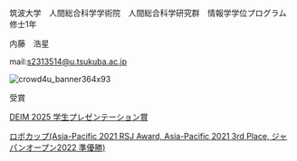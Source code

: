 ### 



筑波大学　人間総合科学学術院　人間総合科学研究群　情報学学位プログラム　修士1年

内藤　浩星


mail:s2313514@u.tsukuba.ac.jp

![crowd4u_banner364x93](https://github.com/KoseiNaito/KoseiNaito/assets/49829516/89c2d05e-0a0d-4dfc-9905-6bbc7180e126)

受賞

[DEIM 2025 学生プレゼンテーション賞](https://pub.confit.atlas.jp/ja/event/deim2025/content/awards)

[ロボカップ(Asia-Pacific 2021 RSJ Award, Asia-Pacific 2021 3rd Place, ジャパンオープン2022 準優勝)](https://github.com/KoseiNaito/KoseiNaito/blob/main/RobocupAward.pdf)

